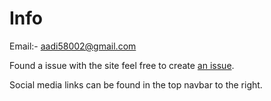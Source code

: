 # Info

Email:- aadi58002@gmail.com

Found a issue with the site feel free to create [an issue](https://github.com/aadi58002/Linux-Blog/issues/new).

Social media links can be found in the top navbar to the right.
